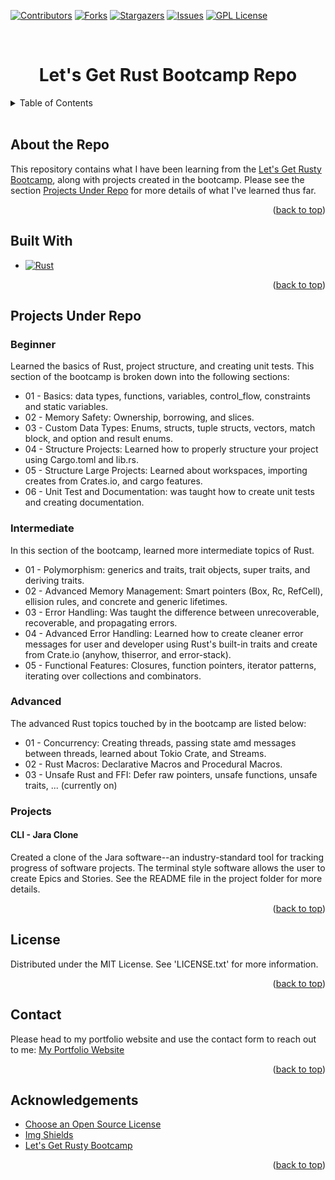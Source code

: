 <a id="readme-top"></a>


<!-- Project Shields -->
[![Contributors][contributors-shield]][contributors-url]
[![Forks][forks-shield]][forks-url]
[![Stargazers][stars-shield]][stars-url]
[![Issues][issues-shield]][issues-url]
[![GPL License][license-shield]][license-url]

<!-- Project Title -->
<br>
<div>
    <h1 style="text-align:center">Let's Get Rust Bootcamp Repo</h1>
</div>

<!-- Table of Contents -->
<details>
    <summary>Table of Contents</summary>
    <ol>
        <li><a href="#about-the-repo">About the Repo</a></li>
        <li><a href="#built-with">Built With</a></li>
        <li><a href="#projects-under-repo">Projects Under Repo</a></li>
        <ul>
            <li><a href="#beginner">Beginner</a></li>
            <li><a href="#intermediate">Intermediate</a></li>
            <li><a href="#projects">Projects</a></li>
        </ul>
        <li><a href="#license">License</a></li>
        <li><a href="#contact">Contact</a></li>
        <li><a href="#acknowledgements">Acknowledgements</a></li>
    </ol>
</details>
<br>

<!-- About the Repo -->
## About the Repo
This repository contains what I have been learning from the [Let's Get Rusty Bootcamp][rust-bootcamp-url],
along with projects created in the bootcamp. Please see the section <a href="#Projects Under Repo">Projects Under Repo</a>
for more details of what I've learned thus far.

<p align="right">(<a href="#readme-top">back to top</a>)</p>

<!-- Built With -->
## Built With
* [![Rust][Rust-shield]][rust-url]

<p align="right">(<a href="#readme-top">back to top</a>)</p>

<!-- Projects under repo -->
## Projects Under Repo
### Beginner
Learned the basics of Rust, project structure, and creating unit tests. This section of the bootcamp is broken down into the following sections:
* 01 - Basics: data types, functions, variables, control_flow, constraints and static variables.
* 02 - Memory Safety: Ownership, borrowing, and slices.
* 03 - Custom Data Types: Enums, structs, tuple structs, vectors, match block, and option and result enums.
* 04 - Structure Projects: Learned how to properly structure your project using Cargo.toml and lib.rs.
* 05 - Structure Large Projects: Learned about workspaces, importing creates from Crates.io, and cargo features.
* 06 - Unit Test and Documentation: was taught how to create unit tests and creating documentation.

### Intermediate
In this section of the bootcamp, learned more intermediate topics of Rust.
* 01 - Polymorphism: generics and traits, trait objects, super traits, and deriving traits.
* 02 - Advanced Memory Management: Smart pointers (Box, Rc, RefCell), ellision rules, and concrete and generic lifetimes.
* 03 - Error Handling: Was taught the difference between unrecoverable, recoverable, and propagating errors.
* 04 - Advanced Error Handling: Learned how to create cleaner error messages for user and developer using Rust's built-in traits and create from Crate.io (anyhow, thiserror, and error-stack).
* 05 - Functional Features: Closures, function pointers, iterator patterns, iterating over collections and combinators.

### Advanced
The advanced Rust topics touched by in the bootcamp are listed below:
* 01 - Concurrency: Creating threads, passing state amd messages between threads, learned about Tokio Crate, and Streams.
* 02 - Rust Macros: Declarative Macros and Procedural Macros.
* 03 - Unsafe Rust and FFI: Defer raw pointers, unsafe functions, unsafe traits, ... (currently on)

### Projects
#### CLI - Jara Clone
Created a clone of the Jara software--an industry-standard tool for tracking progress of software projects. The
terminal style software allows the user to create Epics and Stories. See the README file in the project folder for
more details.

<p align="right">(<a href="#readme-top">back to top</a>)</p>

<!-- License -->
## License
Distributed under the MIT License. See 'LICENSE.txt' for more information.

<p align="right">(<a href="#readme-top">back to top</a>)</p>

<!-- Contact -->
## Contact
Please head to my portfolio website and use the contact form to reach out to me:
[My Portfolio Website][portfolio-url]

<p align="right">(<a href="#readme-top">back to top</a>)</p>

<!-- ACKNOWLEDGEMENTS -->
## Acknowledgements

* [Choose an Open Source License](https://choosealicense.com)
* [Img Shields](https://shields.io)
* [Let's Get Rusty Bootcamp][rust-bootcamp-url]

<p align="right">(<a href="#readme-top">back to top</a>)</p>

<!-- Markdown Links & Images -->
[contributors-shield]: https://img.shields.io/github/contributors/ColorlessSaber/rust-bootcamp.svg?style=for-the-badge
[contributors-url]: https://github.com/ColorlessSaber/rust-bootcamp/graphs/contributors
[forks-shield]: https://img.shields.io/github/forks/ColorlessSaber/rust-bootcamp.svg?style=for-the-badge
[forks-url]: https://github.com/ColorlessSaber/rust-bootcamp/network/members
[stars-shield]: https://img.shields.io/github/stars/ColorlessSaber/rust-bootcamp.svg?style=for-the-badge
[stars-url]: https://github.com/ColorlessSaber/rust-bootcamp/stargazers
[issues-shield]: https://img.shields.io/github/issues/ColorlessSaber/rust-bootcamp.svg?style=for-the-badge
[issues-url]: https://github.com/ColorlessSaber/rust-bootcamp/issues
[license-shield]: https://img.shields.io/github/license/ColorlessSaber/rust-bootcamp.svg?style=for-the-badge
[license-url]: https://github.com/ColorlessSaber/rust-bootcamp/blob/main/LICENSE

[rust-shield]: https://img.shields.io/badge/Rust-000000?style=for-the-badge&logo=Rust&logoColor=white
[rust-url]: https://www.rust-lang.org

[portfolio-url]: https://colorlesssaber.github.io/
[rust-bootcamp-url]: https://product.letsgetrusty.com/bootcamp-sp?r_done=1